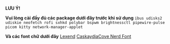 ****LƯU Ý!****

**Vui lòng cài đầy đủ các package dưới đây trước khi sử dụng**
`ibus udisks2 udiskie neofetch rofi sxhkd polybar bspwm brightnessctl pipewire-pulse picom kitty network-manager-applet`

**Và các font chữ dưới đây**
[Lexend](https://fonts.google.com/specimen/Lexend)
[CaskaydiaCove Nerd Font](https://github.com/ryanoasis/nerd-fonts/releases/download/v3.3.0/CascadiaCode.zip)
